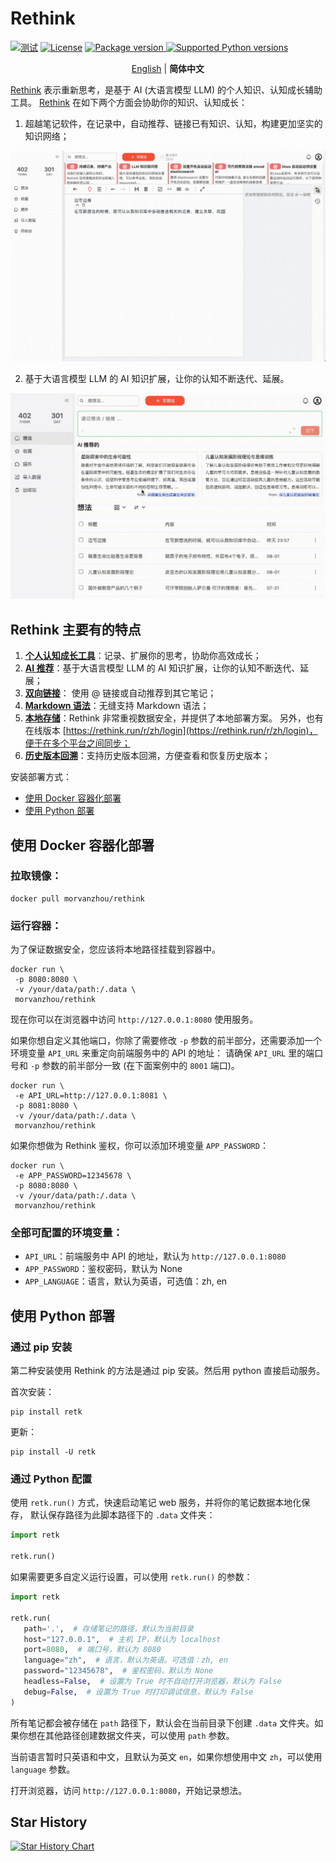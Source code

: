 # Rethink

[![测试](https://github.com/MorvanZhou/rethink/actions/workflows/python-tests.yml/badge.svg)](https://github.com/MorvanZhou/rethink/actions/workflows/python-tests.yml)
[![License](https://img.shields.io/github/license/MorvanZhou/rethink)](https://github.com/MorvanZhou/rethink/blob/master/LICENSE)
<a href="https://pypi.org/project/retk" target="_blank">
<img src="https://img.shields.io/pypi/v/retk?color=%2334D058&label=pypi%20package" alt="Package version">
</a>
<a href="https://pypi.org/project/retk" target="_blank">
<img src="https://img.shields.io/pypi/pyversions/retk.svg?color=%2334D058" alt="Supported Python versions">
</a>

<p align="center">
  <a href="README.md" target="_blank">English</a> | <strong>简体中文</strong>
</p>


[Rethink](https://rethink.run/zh) 表示重新思考，是基于 AI (大语言模型 LLM) 的个人知识、认知成长辅助工具。
[Rethink](https://rethink.run/zh) 在如下两个方面会协助你的知识、认知成长：

1. 超越笔记软件，在记录中，自动推荐、链接已有知识、认知，构建更加坚实的知识网络；

![internal link](https://github.com/MorvanZhou/rethink/raw/main/img/linking.gif)

2. 基于大语言模型 LLM 的 AI 知识扩展，让你的认知不断迭代、延展。

![AI recommend](https://github.com/MorvanZhou/rethink/raw/main/img/ai-recommend.gif)

## Rethink 主要有的特点

1. **[个人认知成长工具](https://rethink.run/zh/start/)**：记录、扩展你的思考，协助你高效成长；
2. **[AI 推荐](https://rethink.run/zh/guide/use/ai-extend.html)**：基于大语言模型 LLM 的 AI 知识扩展，让你的认知不断迭代、延展；
3. **[双向链接](https://rethink.run/zh/guide/use/recommend.html)**：
   使用 @ 链接或自动推荐到其它笔记；
4. **[Markdown 语法](https://rethink.run/zh/guide/use/markdown.html)**：无缝支持 Markdown 语法；
5. **[本地存储](https://rethink.run/zh/guide/self-hosted/install.html)**：Rethink 非常重视数据安全，并提供了本地部署方案。
   另外，也有在线版本 [https://rethink.run/r/zh/login](https://rethink.run/r/zh/login)，便于在多个平台之间同步；
6. **[历史版本回溯](https://rethink.run/zh/guide/use/history.html)**：支持历史版本回溯，方便查看和恢复历史版本；

安装部署方式：

- [使用 Docker 容器化部署](#使用-docker-容器化部署)
- [使用 Python 部署](#使用-python-部署)

## 使用 Docker 容器化部署

### 拉取镜像：

```shell
docker pull morvanzhou/rethink
```

### 运行容器：

为了保证数据安全，您应该将本地路径挂载到容器中。

```shell
docker run \
 -p 8080:8080 \
 -v /your/data/path:/.data \
 morvanzhou/rethink
```

现在你可以在浏览器中访问 `http://127.0.0.1:8080` 使用服务。

如果你想自定义其他端口，你除了需要修改 `-p` 参数的前半部分，还需要添加一个环境变量 `API_URL` 来重定向前端服务中的 API 的地址：
请确保 `API_URL` 里的端口号和 `-p` 参数的前半部分一致 (在下面案例中的 `8001` 端口)。

```shell 
docker run \
 -e API_URL=http://127.0.0.1:8081 \
 -p 8081:8080 \
 -v /your/data/path:/.data \
 morvanzhou/rethink
```

如果你想做为 Rethink 鉴权，你可以添加环境变量 `APP_PASSWORD`：

```shell
docker run \
 -e APP_PASSWORD=12345678 \
 -p 8080:8080 \
 -v /your/data/path:/.data \
 morvanzhou/rethink
```

### 全部可配置的环境变量：

- `API_URL`：前端服务中 API 的地址，默认为 `http://127.0.0.1:8080`
- `APP_PASSWORD`：鉴权密码，默认为 None
- `APP_LANGUAGE`：语言，默认为英语，可选值：zh, en

## 使用 Python 部署

### 通过 pip 安装

第二种安装使用 Rethink 的方法是通过 pip 安装。然后用 python 直接启动服务。

首次安装：

```shell
pip install retk
```

更新：

```shell
pip install -U retk
```

### 通过 Python 配置

使用 `retk.run()` 方式，快速启动笔记 web 服务，并将你的笔记数据本地化保存，
默认保存路径为此脚本路径下的 `.data` 文件夹：

```python
import retk

retk.run()
```

如果需要更多自定义运行设置，可以使用 `retk.run()` 的参数：

```python
import retk

retk.run(
   path='.',  # 存储笔记的路径，默认为当前目录
   host="127.0.0.1",  # 主机 IP，默认为 localhost
   port=8080,  # 端口号，默认为 8080
   language="zh",  # 语言，默认为英语。可选值：zh, en
   password="12345678",  # 鉴权密码，默认为 None
   headless=False,  # 设置为 True 时不自动打开浏览器，默认为 False
   debug=False,  # 设置为 True 时打印调试信息，默认为 False
)
```

所有笔记都会被存储在 `path` 路径下，默认会在当前目录下创建 `.data`
文件夹。如果你想在其他路径创建数据文件夹，可以使用 `path` 参数。

当前语言暂时只英语和中文，且默认为英文 `en`，如果你想使用中文 `zh`，可以使用 `language` 参数。

打开浏览器，访问 `http://127.0.0.1:8080`，开始记录想法。

## Star History

<a href="https://star-history.com/?utm_source=bestxtools.com#MorvanZhou/rethink&Date">
  <picture>
    <source media="(prefers-color-scheme: dark)" srcset="https://api.star-history.com/svg?repos=MorvanZhou/rethink&type=Date&theme=dark" />
    <source media="(prefers-color-scheme: light)" srcset="https://api.star-history.com/svg?repos=MorvanZhou/rethink&type=Date" />
    <img alt="Star History Chart" src="https://api.star-history.com/svg?repos=MorvanZhou/rethink&type=Date" />
  </picture>
</a>
